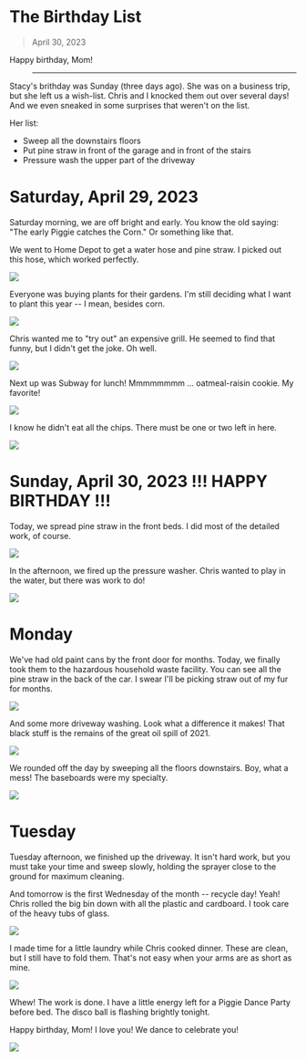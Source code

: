 # The Birthday List

> April 30, 2023

Happy birthday, Mom!

> ---

Stacy's brithday was Sunday (three days ago). She was on a business trip, but she left us a wish-list. Chris and I knocked them out over several days! And we even sneaked in some surprises that weren't on the list.

Her list:
  - Sweep all the downstairs floors
  - Put pine straw in front of the garage and in front of the stairs
  - Pressure wash the upper part of the driveway

# Saturday, April 29, 2023

Saturday morning, we are off bright and early. You know the old saying: "The early Piggie catches the Corn." Or something like that.

We went to Home Depot to get a water hose and pine straw. I picked out this hose, which worked perfectly.

![](hose.jpg)

Everyone was buying plants for their gardens. I'm still deciding what I want to plant this year -- I mean, besides corn.

![](plants.jpg)

Chris wanted me to "try out" an expensive grill. He seemed to find that funny, but I didn't get the joke. Oh well.

![](grill.jpg)

Next up was Subway for lunch! Mmmmmmmm ... oatmeal-raisin cookie. My favorite!

![](lunchCookie.jpg)

I know he didn't eat all the chips. There must be one or two left in here.

![](lunchChips.jpg)

# Sunday, April 30, 2023 !!! HAPPY BIRTHDAY !!!

Today, we spread pine straw in the front beds. I did most of the detailed work, of course.

![](straw.jpg)

In the afternoon, we fired up the pressure washer. Chris wanted to play in the water, but there was work to do!

![](pressure.jpg)

# Monday

We've had old paint cans by the front door for months. Today, we finally took them to the hazardous household waste facility. You can see all the pine straw in the back of the car. I swear I'll be picking straw out of my fur for months.

![](hazard.jpg)

And some more driveway washing. Look what a difference it makes! That black stuff is the remains of the great oil spill of 2021.

![](driveway.jpg)

We rounded off the day by sweeping all the floors downstairs. Boy, what a mess! The baseboards were my specialty.

![](sweep.jpg)

# Tuesday

Tuesday afternoon, we finished up the driveway. It isn't hard work, but you must take your time and sweep slowly, holding the sprayer close to the ground for maximum cleaning.

And tomorrow is the first Wednesday of the month -- recycle day! Yeah! Chris rolled the big bin down with all the plastic and cardboard. I took care of the heavy tubs of glass.

![](recycle.jpg)

I made time for a little laundry while Chris cooked dinner. These are clean, but I still have to fold them. That's not easy when your arms are as short as mine.

![](laundry.jpg)

Whew! The work is done. I have a little energy left for a Piggie Dance Party before bed. The disco ball is flashing brightly tonight. 

Happy birthday, Mom! I love you! We dance to celebrate you!

![](dance.jpg)
